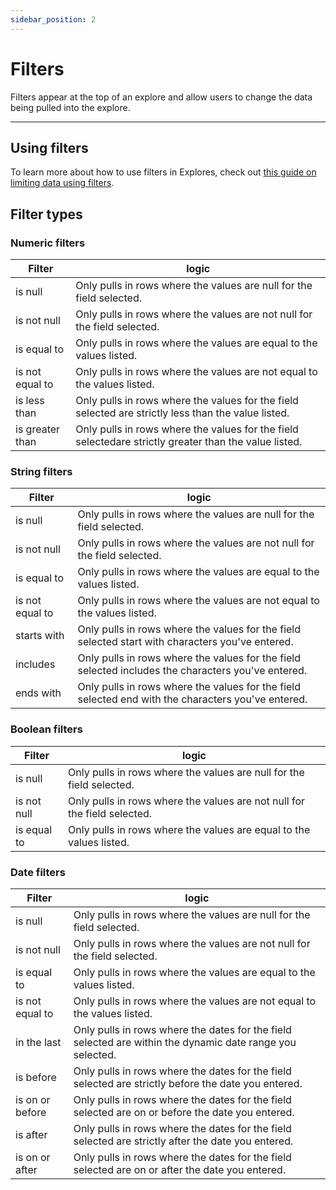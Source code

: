 ```yaml
---
sidebar_position: 2
---
```


# Filters

Filters appear at the top of an explore and allow users to change the data being pulled into the explore.

---

## Using filters

To learn more about how to use filters in Explores, check out [this guide on limiting data using filters](docs.lightdash.com/guides/limiting-data-using-filters).

## Filter types

### Numeric filters

| Filter          | logic                                                                           |
| --------------- | ------------------------------------------------------------------------------- |
| is null         | Only pulls in rows where the values are null for the field selected.            |
| is not null     | Only pulls in rows where the values are not null for the field selected.        |
| is equal to     | Only pulls in rows where the values are equal to the values listed.             |
| is not equal to | Only pulls in rows where the values are not equal to the values listed.         |
| is less than    | Only pulls in rows where the values for the field selected are strictly less than the value listed.    |
| is greater than | Only pulls in rows where the values for the field selectedare strictly greater than the value listed. |

### String filters

| Filter          | logic                                                                           |
| --------------- | ------------------------------------------------------------------------------- |
| is null         | Only pulls in rows where the values are null for the field selected.            |
| is not null     | Only pulls in rows where the values are not null for the field selected.        |
| is equal to     | Only pulls in rows where the values are equal to the values listed.             |
| is not equal to | Only pulls in rows where the values are not equal to the values listed.         |
| starts with     | Only pulls in rows where the values for the field selected start with characters you've entered. |
| includes        | Only pulls in rows where the values for the field selected includes the characters you've entered. |
| ends with       | Only pulls in rows where the values for the field selected end with the characters you've entered. |

### Boolean filters

| Filter          | logic                                                                           |
| --------------- | ------------------------------------------------------------------------------- |
| is null         | Only pulls in rows where the values are null for the field selected.            |
| is not null     | Only pulls in rows where the values are not null for the field selected.        |
| is equal to     | Only pulls in rows where the values are equal to the values listed.             |

### Date filters

| Filter          | logic                                                                           |
| --------------- | ------------------------------------------------------------------------------- |
| is null         | Only pulls in rows where the values are null for the field selected.            |
| is not null     | Only pulls in rows where the values are not null for the field selected.        |
| is equal to     | Only pulls in rows where the values are equal to the values listed.             |
| is not equal to | Only pulls in rows where the values are not equal to the values listed.         |
| in the last     | Only pulls in rows where the dates for the field selected are within the dynamic date range you selected.  |
| is before        | Only pulls in rows where the dates for the field selected are strictly before the date you entered. |
| is on or before       | Only pulls in rows where the dates for the field selected are on or before the date you entered. |
| is after        | Only pulls in rows where the dates for the field selected are strictly after the date you entered. |
| is on or after       | Only pulls in rows where the dates for the field selected are on or after the date you entered. |